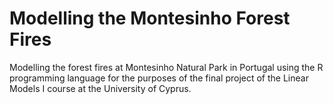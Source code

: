 # Modelling the Montesinho Forest Fires
Modelling the forest fires at Montesinho Natural Park in Portugal using the R programming language for the purposes of the final project of the Linear Models I course at the University of Cyprus.
